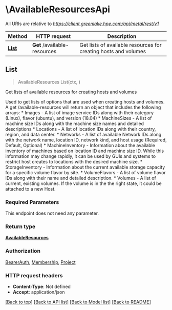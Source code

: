 # \AvailableResourcesApi

All URIs are relative to *https://client.greenlake.hpe.com/api/metal/rest/v1*

Method | HTTP request | Description
------------- | ------------- | -------------
[**List**](AvailableResourcesApi.md#List) | **Get** /available-resources | Get lists of available resources for creating hosts and volumes



## List

> AvailableResources List(ctx, )

Get lists of available resources for creating hosts and volumes

Used to get lists of options that are used when creating hosts and volumes. A get /available-resources will return an object that includes the following arrays: * Images - A list of image service IDs along with their category (Linux),    flavor (ubuntu), and version (18.04)  * MachineSizes - A list of machine size IDs along with the machine size    names and detailed descriptions  * Locations - A list of location IDs along with their country, region,    and data center.  * Networks - A list of available Network IDs along with the network name,   location ID, network kind, and host usage (Required, Default, Optional)  * MachineInventory - Information about the available inventory of machines    based on location ID and machine size ID.  While this information may    change rapidly, it can be used by GUIs and systems to restrict host   creates to locations with the desired machine size.  * StorageInventory - Information about the current available storage capacity    for a specific volume flavor by site.   * VolumeFlavors - A list of volume flavor IDs along with their name and    detailed description.  * Volumes - A list of current, existing volumes.  If the volume is in the   the right state, it could be attached to a new Host. 

### Required Parameters

This endpoint does not need any parameter.

### Return type

[**AvailableResources**](AvailableResources.md)

### Authorization

[BearerAuth](../README.md#BearerAuth), [Membership](../README.md#Membership), [Project](../README.md#Project)

### HTTP request headers

- **Content-Type**: Not defined
- **Accept**: application/json

[[Back to top]](#) [[Back to API list]](../README.md#documentation-for-api-endpoints)
[[Back to Model list]](../README.md#documentation-for-models)
[[Back to README]](../README.md)


